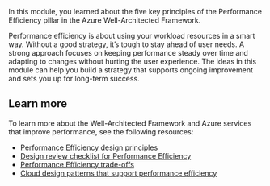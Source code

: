 In this module, you learned about the five key principles of the Performance Efficiency pillar in the Azure Well-Architected Framework.

Performance efficiency is about using your workload resources in a smart way. Without a good strategy, it’s tough to stay ahead of user needs. A strong approach focuses on keeping performance steady over time and adapting to changes without hurting the user experience. The ideas in this module can help you build a strategy that supports ongoing improvement and sets you up for long-term success.

## Learn more

To learn more about the Well-Architected Framework and Azure services that improve performance, see the following resources:

- [Performance Efficiency design principles](/azure/well-architected/performance-efficiency/principles)
- [Design review checklist for Performance Efficiency](/azure/well-architected/performance-efficiency/checklist)
- [Performance Efficiency trade-offs](/azure/well-architected/performance-efficiency/tradeoffs)
- [Cloud design patterns that support performance efficiency](/azure/well-architected/performance-efficiency/design-patterns)